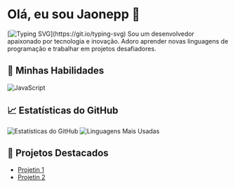 # Olá, eu sou Jaonepp 👋
[![Typing SVG](https://readme-typing-svg.herokuapp.com?font=Montserrat+Black&size=40&duration=2000&pause=1000&width=550&height=75&lines=Ol%C3%A1%2C+me+chamo+Juan!)](https://git.io/typing-svg)
Sou um desenvolvedor apaixonado por tecnologia e inovação. Adoro aprender novas linguagens de programação e trabalhar em projetos desafiadores.

## 🚀 Minhas Habilidades
![JavaScript](https://img.shields.io/badge/JavaScript-F7DF1E?style=for-the-badge&logo=javascript&logoColor=black)





## 📈 Estatísticas do GitHub
![Estatísticas do GitHub](https://github-readme-stats.vercel.app/api?username=jaonepp&show_icons=true&theme=radical)
![Linguagens Mais Usadas](https://github-readme-stats.vercel.app/api/top-langs/?username=jaonepp&layout=compact&theme=radical)

## 🌟 Projetos Destacados
- [Projetin 1](https://github.com/jaonepp/Portifolio-do-jaone)
- [Projetin 2](https://github.com/jaonepp/Portifolio-do-jaone)
